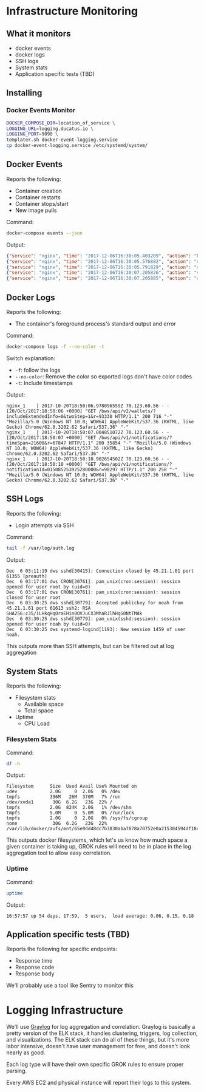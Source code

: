 # Infrastructure Monitoring

## What it monitors

- docker events
- docker logs
- SSH logs
- System stats
- Application specific tests (TBD)

## Installing

### Docker Events Monitor

```bash
DOCKER_COMPOSE_DIR=location_of_service \
LOGGING_URL=logging.ducatus.io \
LOGGING_PORT=9090 \
templater.sh docker-event-logging.service
cp docker-event-logging.service /etc/systemd/system/
```

## Docker Events

Reports the following:

- Container creation
- Container restarts
- Container stops/start
- New image pulls

Command:

```bash
docker-compose events --json
```

Output:

```json
{"service": "nginx", "time": "2017-12-06T16:30:05.403209", "action": "kill", "attributes": {"image": "nginx", "name": "ducatuscorewalletservice_nginx_1"}, "type": "container", "id": "7a4571f65cda750427692b85c71fc12f91918513515fd619d589b5d29e92b517"}
{"service": "nginx", "time": "2017-12-06T16:30:05.576882", "action": "die", "attributes": {"image": "nginx", "name": "ducatuscorewalletservice_nginx_1"}, "type": "container", "id": "7a4571f65cda750427692b85c71fc12f91918513515fd619d589b5d29e92b517"}
{"service": "nginx", "time": "2017-12-06T16:30:05.791829", "action": "stop", "attributes": {"image": "nginx", "name": "ducatuscorewalletservice_nginx_1"}, "type": "container", "id": "7a4571f65cda750427692b85c71fc12f91918513515fd619d589b5d29e92b517"}
{"service": "nginx", "time": "2017-12-06T16:30:07.205826", "action": "start", "attributes": {"image": "nginx", "name": "ducatuscorewalletservice_nginx_1"}, "type": "container", "id": "7a4571f65cda750427692b85c71fc12f91918513515fd619d589b5d29e92b517"}
{"service": "nginx", "time": "2017-12-06T16:30:07.205885", "action": "restart", "attributes": {"image": "nginx", "name": "ducatuscorewalletservice_nginx_1"}, "type": "container", "id": "7a4571f65cda750427692b85c71fc12f91918513515fd619d589b5d29e92b517"}

```

## Docker Logs

Reports the following:

- The container's foreground process's standard output and error

Command:

```bash
docker-compose logs -f --no-color -t
```

Switch explanation:

- `-f`: follow the logs
- `--no-color`: Remove the color so exported logs don't have color codes
- `-t`: Include timestamps

Output:

```
nginx_1    | 2017-10-20T18:50:06.978096559Z 70.123.60.56 - - [20/Oct/2017:18:50:06 +0000] "GET /bws/api/v2/wallets/?includeExtendedInfo=0&twoStep=1&r=93330 HTTP/1.1" 200 716 "-" "Mozilla/5.0 (Windows NT 10.0; WOW64) AppleWebKit/537.36 (KHTML, like Gecko) Chrome/62.0.3202.62 Safari/537.36" "-"
nginx_1    | 2017-10-20T18:50:07.004851072Z 70.123.60.56 - - [20/Oct/2017:18:50:07 +0000] "GET /bws/api/v1/notifications/?timeSpan=21600&r=67847 HTTP/1.1" 200 35854 "-" "Mozilla/5.0 (Windows NT 10.0; WOW64) AppleWebKit/537.36 (KHTML, like Gecko) Chrome/62.0.3202.62 Safari/537.36" "-"
nginx_1    | 2017-10-20T18:50:10.902654502Z 70.123.60.56 - - [20/Oct/2017:18:50:10 +0000] "GET /bws/api/v1/notifications/?notificationId=015085253925280000&r=98297 HTTP/1.1" 200 258 "-" "Mozilla/5.0 (Windows NT 10.0; WOW64) AppleWebKit/537.36 (KHTML, like Gecko) Chrome/62.0.3202.62 Safari/537.36" "-"
```

## SSH Logs

Reports the following:

- Login attempts via SSH

Command:

```bash
tail -f /var/log/auth.log
```

Output:

```
Dec  6 03:11:19 dws sshd[30415]: Connection closed by 45.21.1.61 port 61355 [preauth]
Dec  6 03:17:01 dws CRON[30761]: pam_unix(cron:session): session opened for user root by (uid=0)
Dec  6 03:17:01 dws CRON[30761]: pam_unix(cron:session): session closed for user root
Dec  6 03:30:25 dws sshd[30779]: Accepted publickey for noah from 45.21.1.61 port 61613 ssh2: RSA SHA256:c35/iLHkqHqOraEHin0OVJuCX3MhaRJlhHqG0NtTMAk
Dec  6 03:30:25 dws sshd[30779]: pam_unix(sshd:session): session opened for user noah by (uid=0)
Dec  6 03:30:25 dws systemd-logind[1193]: New session 1459 of user noah.
```

This outputs more than SSH attempts, but can be filtered out at log aggregation

## System Stats

Reports the following:

- Filesystem stats
  - Available space
  - Total  space
- Uptime
  - CPU Load

### Filesystem Stats

Command:

```bash
df -h
```

Output:

```
Filesystem      Size  Used Avail Use% Mounted on
udev            2.0G     0  2.0G   0% /dev
tmpfs           396M   26M  370M   7% /run
/dev/xvda1       30G  6.2G   23G  22% /
tmpfs           2.0G  824K  2.0G   1% /dev/shm
tmpfs           5.0M     0  5.0M   0% /run/lock
tmpfs           2.0G     0  2.0G   0% /sys/fs/cgroup
none             30G  6.2G   23G  22% /var/lib/docker/aufs/mnt/65e0dd48dc7b3830aba7878a70752e0a215304594df18cd14b44c17d3cf545ae
```

This outputs docker filesystems, which let's us know how much space a given container is taking up, GROK rules will need to be in place in the log aggregation tool to allow easy correlation.

### Uptime

Command:

```bash
uptime
```

Output:

```
16:57:57 up 54 days, 17:59,  5 users,  load average: 0.06, 0.15, 0.18
```

## Application specific tests (TBD)

Reports the following for specific endpoints:

- Response time
- Response code
- Response body

We'll probably use a tool like Sentry to monitor this

# Logging Infrastructure

We'll use [Graylog](https://www.graylog.org/) for log aggregation and correlation. Graylog is basically a pretty version of the ELK stack, it handles clustering, triggers, log collection, and  visualizations. The ELK stack can do all of these things, but it's more labor intensive, doesn't have user management for free, and doesn't look nearly as good.

Each log type will have their own specific GROK rules to ensure proper parsing.

Every AWS EC2 and physical instance will report their logs to this system.

